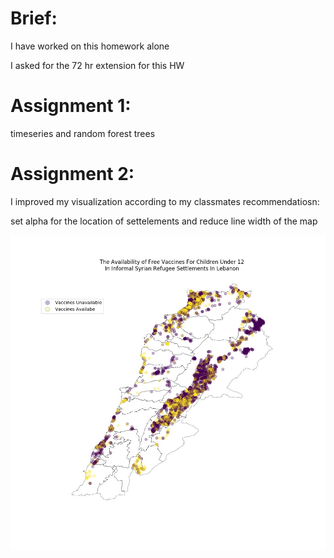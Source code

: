 # Brief:

I have worked on this homework alone

I asked for the 72 hr extension for this HW

# Assignment 1:

timeseries and random forest trees

# Assignment 2:

I improved my visualization according to my classmates recommendatiosn:

set alpha for the location of settelements and reduce line width of the map

![alt text](Syrian_Refugee_Settlements_in_Lebanon.jpeg)
